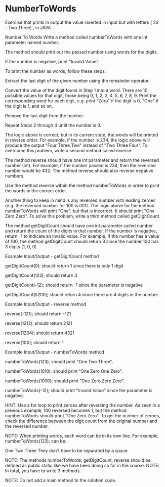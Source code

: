 # NumberToWords
Exercise that prints in output the value inserted in input but with letters ( 23 - Two Three) , in JAVA.

Number To Words
Write a method called numberToWords with one int parameter named number.

The method should print out the passed number using words for the digits.

If the number is negative, print "Invalid Value".

To print the number as words, follow these steps:

Extract the last digit of the given number using the remainder operator. 

Convert the value of the digit found in Step 1 into a word. There are 10 possible values for that digit, those being 0, 1, 2, 3, 4, 5, 6, 7, 8, 9. Print the corresponding word for each digit, e.g. print "Zero" if the digit is 0, "One" if the digit is 1, and so on.

Remove the last digit from the number.

Repeat Steps 2 through 4 until the number is 0.

The logic above is correct, but in its current state, the words will be printed in reverse order. For example, if the number is 234, the logic above will produce the output "Four Three Two" instead of "Two Three Four". To overcome this problem, write a second method called reverse.

The method reverse should have one int parameter and return the reversed number (int). For example, if the number passed is 234, then the reversed number would be 432. The method  reverse should also reverse negative numbers.

Use the method reverse within the method numberToWords in order to print the words in the correct order.

Another thing to keep in mind is any reversed number with leading zeroes (e.g. the reversed number for 100 is 001). The logic above for the method numberToWords will print "One", but that is incorrect. It should print "One Zero Zero". To solve this problem, write a third method called getDigitCount. 

The method getDigitCount should have one int parameter called number and return the count of the digits in that number. If the number is negative, return -1 to indicate an invalid value.
For example, if the number has a value of 100, the method getDigitCount should return 3 since the number 100 has 3 digits (1, 0, 0).

Example Input/Output - getDigitCount method

getDigitCount(0); should return 1 since there is only 1 digit

getDigitCount(123); should return 3

getDigitCount(-12); should return -1 since the parameter is negative

getDigitCount(5200); should return 4 since there are 4 digits in the number

Example Input/Output - reverse method

reverse(-121); should  return -121

reverse(1212); should return  2121

reverse(1234); should return 4321

reverse(100); should return 1

Example Input/Output - numberToWords method

numberToWords(123); should print "One Two Three".

numberToWords(1010); should print "One Zero One Zero".

numberToWords(1000); should print "One Zero Zero Zero".

numberToWords(-12); should print "Invalid Value" since the parameter is negative.



HINT: Use a for loop to print zeroes after reversing the number. As seen in a previous example, 100 reversed becomes 1, but the method numberToWords should print "One Zero Zero". To get the number of zeroes, check the difference between the digit count from the original number and the reversed number. 

NOTE: When printing words, each word can be in its own line. For example, numberToWords(123); can be:

One
Two
Three
They don't have to be separated by a space.

NOTE: The methods numberToWords, getDigitCount, reverse should be defined as public static like we have been doing so far in the course. 
NOTE: In total, you have to write 3 methods.

NOTE: Do not add a main method to the solution code.
